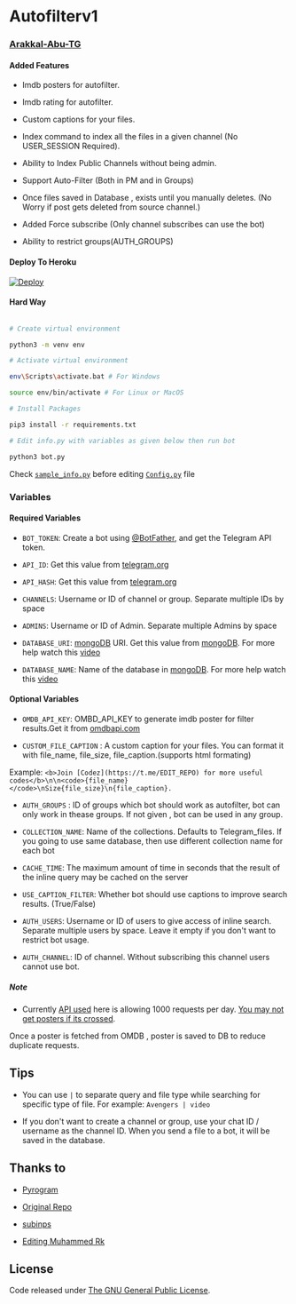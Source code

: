 # Autofilterv1

### [Arakkal-Abu-TG](https://github.com/Arakkal-Abu-TG/Autofilterv1)

#### Added Features

* Imdb posters for autofilter.

* Imdb rating for autofilter.

* Custom captions for your files.

* Index command to index all the files in a given channel (No USER_SESSION Required).

* Ability to Index Public Channels without being admin.

* Support Auto-Filter (Both in PM and in Groups)

* Once files saved in Database , exists until you manually deletes. (No Worry if post gets deleted from source channel.)

* Added Force subscribe (Only channel subscribes can use the bot)

* Ability to restrict groups(AUTH_GROUPS)

#### Deploy To Heroku

[![Deploy](https://www.herokucdn.com/deploy/button.svg)](https://heroku.com/deploy?template=https://github.com/PR0FESS0R-99/LuciferMoringstar_Robot)

#### Hard Way

```bash

# Create virtual environment

python3 -m venv env

# Activate virtual environment

env\Scripts\activate.bat # For Windows

source env/bin/activate # For Linux or MacOS

# Install Packages

pip3 install -r requirements.txt

# Edit info.py with variables as given below then run bot

python3 bot.py

```

Check [`sample_info.py`](sample_info.py) before editing [`Config.py`](Config.py) file

### Variables

#### Required Variables

* `BOT_TOKEN`: Create a bot using [@BotFather](https://telegram.dog/BotFather), and get the Telegram API token.

* `API_ID`: Get this value from [telegram.org](https://my.telegram.org/apps)

* `API_HASH`: Get this value from [telegram.org](https://my.telegram.org/apps)

* `CHANNELS`: Username or ID of channel or group. Separate multiple IDs by space

* `ADMINS`: Username or ID of Admin. Separate multiple Admins by space

* `DATABASE_URI`: [mongoDB](https://www.mongodb.com) URI. Get this value from [mongoDB](https://www.mongodb.com). For more help watch this [video](https://youtu.be/gBLTsH-IXr0)

* `DATABASE_NAME`: Name of the database in [mongoDB](https://www.mongodb.com). For more help watch this [video](https://youtu.be/gBLTsH-IXr0)

#### Optional Variables

* `OMDB_API_KEY`: OMBD_API_KEY to generate imdb poster for filter results.Get it from [omdbapi.com](http://www.omdbapi.com/apikey.aspx)

* `CUSTOM_FILE_CAPTION` : A custom caption for your files. You can format it with file_name, file_size, file_caption.(supports html formating)

Example: `<b>Join [Codez](https://t.me/EDIT_REPO) for more useful codes</b>\n\n<code>{file_name}</code>\nSize{file_size}\n{file_caption}.`

* `AUTH_GROUPS` : ID of groups which bot should work as autofilter, bot can only work in thease groups. If not given , bot can be used in any group.

* `COLLECTION_NAME`: Name of the collections. Defaults to Telegram_files. If you going to use same database, then use different collection name for each bot

* `CACHE_TIME`: The maximum amount of time in seconds that the result of the inline query may be cached on the server

* `USE_CAPTION_FILTER`: Whether bot should use captions to improve search results. (True/False)

* `AUTH_USERS`: Username or ID of users to give access of inline search. Separate multiple users by space. Leave it empty if you don't want to restrict bot usage.

* `AUTH_CHANNEL`: ID of channel. Without subscribing this channel users cannot use bot.

##### Note

* Currently [API used](http://www.omdbapi.com) here is allowing 1000 requests per day. [You may not get posters if its crossed](https://t.me/mt_botz). 

Once a poster is fetched from OMDB , poster is saved to DB to reduce duplicate requests.

## Tips

* You can use `|` to separate query and file type while searching for specific type of file. For example: `Avengers | video`

* If you don't want to create a channel or group, use your chat ID / username as the channel ID. When you send a file to a bot, it will be saved in the database.

## Thanks to 

* [Pyrogram](https://github.com/pyrogram/pyrogram)

* [Original Repo](https://github.com/Mahesh0253/Media-Search-bot)

* [subinps](https://github.com/subinps/Media-Search-bot)

* [Editing Muhammed Rk](https://github.com/PR0FESS0R-99/LuciferMoringstar_Robot)

## License

Code released under [The GNU General Public License](LICENSE).
